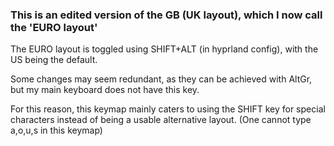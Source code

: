 ### This is an edited version of the GB (UK layout), which I now call the 'EURO layout'
The EURO layout is toggled using SHIFT+ALT (in hyprland config), with the US being the default.

Some changes may seem redundant, as they can be achieved with AltGr, but my main keyboard does not have this key.

For this reason, this keymap mainly caters to using the SHIFT key for special characters instead of being a usable alternative layout. (One cannot type a,o,u,s in this keymap)
